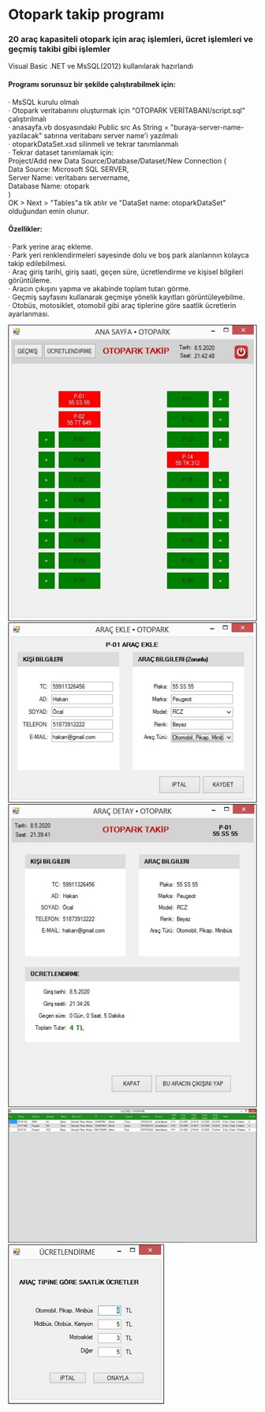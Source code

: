# Otopark takip programı
### 20 araç kapasiteli otopark için araç işlemleri, ücret işlemleri ve geçmiş takibi gibi işlemler

Visual Basic .NET ve MsSQL(2012) kullanılarak hazırlandı

#### Programı sorunsuz bir şekilde çalıştırabilmek için:
· MsSQL kurulu olmalı \
· Otopark veritabanını oluşturmak için "OTOPARK VERİTABANI/script.sql" çalıştırılmalı\
· anasayfa.vb dosyasındaki Public src As String = "buraya-server-name-yazilacak" satırına veritabanı server name'i yazılmalı\
· otoparkDataSet.xsd silinmeli ve tekrar tanımlanmalı\
· Tekrar dataset tanımlamak için: \
Project/Add new Data Source/Database/Dataset/New Connection (\
Data Source: Microsoft SQL SERVER, \
Server Name: veritabanı servername,\
Database Name: otopark\
) \
OK > Next > "Tables"a tik atılır ve "DataSet name: otoparkDataSet" olduğundan emin olunur. 

#### Özellikler:
· Park yerine araç ekleme.\
· Park yeri renklendirmeleri sayesinde dolu ve boş park alanlarının kolayca takip edilebilmesi.\
· Araç giriş tarihi, giriş saati, geçen süre, ücretlendirme ve kişisel bilgileri görüntüleme.\
· Aracın çıkışını yapma ve akabinde toplam tutarı görme.\
· Geçmiş sayfasını kullanarak geçmişe yönelik kayıtları görüntüleyebilme.\
· Otobüs, motosiklet, otomobil gibi araç tiplerine göre saatlik ücretlerin ayarlanması.





<kbd>
  <img src="/images/1anasayfa.jpg">
</kbd>

<kbd>
  <img src="/images/2arac-ekle.jpg">
</kbd>

<kbd>
  <img src="/images/3arac-detay.jpg">
</kbd>

<kbd>
  <img src="/images/4gecmis.jpg">
</kbd>

<kbd>
  <img src="/images/5ucretlendirme.jpg">
</kbd>
